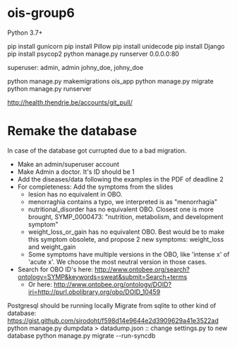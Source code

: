 # ois-group6

Python 3.7+

pip install gunicorn
pip install Pillow
pip install unidecode
pip install Django
pip install psycop2
python manage.py runserver 0.0.0.0:80

superuser: admin, admin
johny_doe, johny_doe

python manage.py makemigrations ois_app
python manage.py migrate
python manage.py runserver

http://health.thendrie.be/accounts/git_pull/


Remake the database
===================
In case of the database got currupted due to a bad migration.
- Make an admin/superuser account
- Make Admin a doctor. It's ID should be 1
- Add the diseases/data following the examples in the PDF of deadline 2
- For completeness: Add the symptoms from the slides
	- lesion has no equivalent in OBO.
	- menorraghia contains a typo, we interpreted is as "menorrhagia"
	- nutritional_disorder has no equivalent OBO. Closest one is more brought, SYMP_0000473: "nutrition, metabolism, and development symptom"
	- weight_loss_or_gain has no equivalent OBO. Best would be to make this symptom obsolete, and propose 2 new symptoms: weight_loss and weight_gain
	- Some symptoms have multiple versions in the OBO, like 'intense x' of 'acute x'. We choose the most neutral version in those cases.
- Search for OBO ID's here: http://www.ontobee.org/search?ontology=SYMP&keywords=sweat&submit=Search+terms
	- Or here: http://www.ontobee.org/ontology/DOID?iri=http://purl.obolibrary.org/obo/DOID_10459

Postgresql should be running locally
Migrate from sqlite to other kind of database: https://gist.github.com/sirodoht/f598d14e9644e2d3909629a41e3522ad
python manage.py dumpdata > datadump.json
:: change settings.py to new database
python manage.py migrate --run-syncdb
